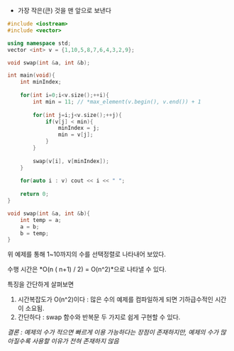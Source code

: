 - 가장 작은(큰) 것을 맨 앞으로 보낸다

```cpp title='오름차순'
#include <iostream>
#include <vector>

using namespace std;
vector <int> v = {1,10,5,8,7,6,4,3,2,9};

void swap(int &a, int &b);

int main(void){
	int minIndex;
	
	for(int i=0;i<v.size();++i){
	    int min = 11; // *max_element(v.begin(), v.end()) + 1
	    
		for(int j=i;j<v.size();++j){
			if(v[j] < min){
				minIndex = j;
				min = v[j];
			}
		}
		
		swap(v[i], v[minIndex]);
	}
	
	for(auto i : v) cout << i << " ";
	
	return 0;
}

void swap(int &a, int &b){
	int temp = a;
	a = b;
	b = temp;
}
```

위 예제를 통해 1~10까지의 수를 선택정렬로 나타내어 보았다. 

수행 시간은 *O(n ( n+1) / 2) = O(n^2)*으로 나타낼 수 있다.

특징을 간단하게 살펴보면
1. 시간복잡도가 O(n^2)이다 : 많은 수의 예제를 컴파일하게 되면 기하급수적인 시간이 소요됨.
2. 간단하다 : swap 함수와 반복문 두 가지로 쉽게 구현할 수 있다.

*결론 : 예제의 수가 적으면 빠르게 이용 가능하다는 장점이 존재하지만, 예제의 수가 많아질수록 사용할 이유가 전혀 존재하지 않음*